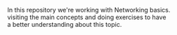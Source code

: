 In this repository we're working with Networking basics.  
visiting the main concepts and doing exercises to have  
a better understanding about this topic.